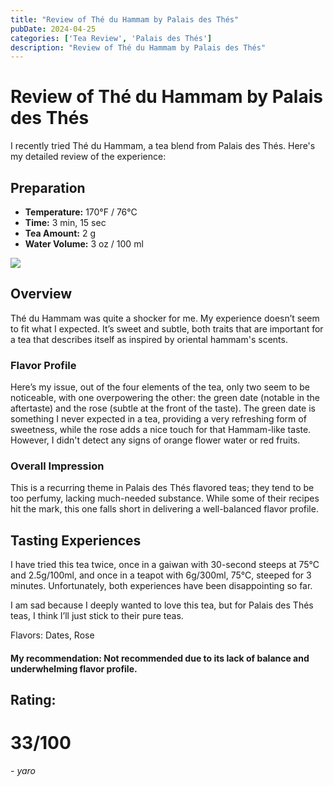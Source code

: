 ```yaml
---
title: "Review of Thé du Hammam by Palais des Thés"
pubDate: 2024-04-25
categories: ['Tea Review', 'Palais des Thés']
description: "Review of Thé du Hammam by Palais des Thés"
---
```


# Review of Thé du Hammam by Palais des Thés

I recently tried Thé du Hammam, a tea blend from Palais des Thés. Here's my detailed review of the experience:

## Preparation

- **Temperature:** 170°F / 76°C
- **Time:** 3 min, 15 sec
- **Tea Amount:** 2 g
- **Water Volume:** 3 oz / 100 ml

![](https://us.palaisdesthes.com/media/catalog/product/cache/50708da259540eeb20337bcdb367a3c9/8/6/861-42158-rh8x3mmwnv.jpg)

## Overview

Thé du Hammam was quite a shocker for me. My experience doesn’t seem to fit what I expected. It’s sweet and subtle, both traits that are important for a tea that describes itself as inspired by oriental hammam's scents.

### Flavor Profile

Here’s my issue, out of the four elements of the tea, only two seem to be noticeable, with one overpowering the other: the green date (notable in the aftertaste) and the rose (subtle at the front of the taste). The green date is something I never expected in a tea, providing a very refreshing form of sweetness, while the rose adds a nice touch for that Hammam-like taste. However, I didn't detect any signs of orange flower water or red fruits.

### Overall Impression

This is a recurring theme in Palais des Thés flavored teas; they tend to be too perfumy, lacking much-needed substance. While some of their recipes hit the mark, this one falls short in delivering a well-balanced flavor profile.

## Tasting Experiences

I have tried this tea twice, once in a gaiwan with 30-second steeps at 75°C and 2.5g/100ml, and once in a teapot with 6g/300ml, 75°C, steeped for 3 minutes. Unfortunately, both experiences have been disappointing so far.

I am sad because I deeply wanted to love this tea, but for Palais des Thés teas, I think I’ll just stick to their pure teas.

Flavors: Dates, Rose

#### My recommendation: Not recommended due to its lack of balance and underwhelming flavor profile.

## Rating:
# 33/100

 *- yaro*